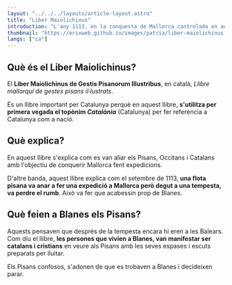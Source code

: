 ```yaml
---
layout: "../../../layouts/article-layout.astro"
title: "Liber Maiolichinus"
introduction: "L'any 1113, en la conquesta de Mallorca controlada en aquell moment pels musulmans, va ser la primera vegada que es va usar el topònim Catalunya."
thumbnail: "https://erixweb.github.io/images/patria/liber-maiolichinus.webp"
langs: ["ca"]
---
```


## Què és el Liber Maiolichinus?

El **Liber Maiolichinus de Gestis Pisanorum Illustribus**, en català, _Llibre mallorquí de gestes pisans il·lustrats_.

És un llibre important per Catalunya perquè en aquest llibre, **s'utilitza per primera vegada el topònim _Catalània_** (Catalunya) per fer referència a Catalunya com a nació.

## Què explica?

En aquest llibre s'explica com es van aliar els Pisans, Occitans i Catalans amb l'objectiu de conquerir Mallorca fent expedicions.

D'altre banda, aquest llibre explica com el setembre de 1113, **una flota pisana va anar a fer una expedició a Mallorca però degut a una tempesta, va perdre el rumb**. Això va fer que acabessin prop de Blanes.

## Què feien a Blanes els Pisans?

Aquests pensaven que després de la tempesta encara hi eren a les Balears. Com diu el llibre, **les persones que vivien a Blanes, van manifestar ser catalans i cristians** en veure als Pisans amb les seves espases i escuts preparats per lluitar.

Els Pisans confosos, s'adonen de que es trobaven a Blanes i decideixen parar.
